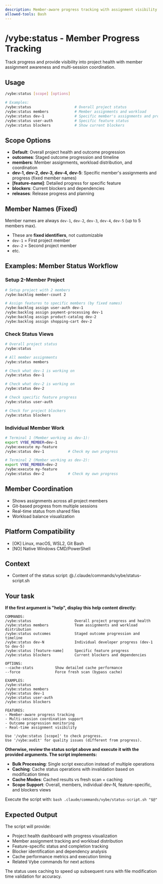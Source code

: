 ```yaml
---
description: Member-aware progress tracking with assignment visibility and project health monitoring
allowed-tools: Bash
---
```


# /vybe:status - Member Progress Tracking

Track progress and provide visibility into project health with member assignment awareness and multi-session coordination.

## Usage
```bash
/vybe:status [scope] [options]

# Examples:
/vybe:status                    # Overall project status
/vybe:status members            # Member assignments and workload
/vybe:status dev-1              # Specific member's assignments and progress
/vybe:status user-auth          # Specific feature status
/vybe:status blockers           # Show current blockers
```

## Scope Options
- **Default**: Overall project health and outcome progression
- **outcomes**: Staged outcome progression and timeline
- **members**: Member assignments, workload distribution, and coordination
- **dev-1, dev-2, dev-3, dev-4, dev-5**: Specific member's assignments and progress (fixed member names)
- **[feature-name]**: Detailed progress for specific feature
- **blockers**: Current blockers and dependencies
- **releases**: Release progress and planning

## Member Names (Fixed)
Member names are always `dev-1`, `dev-2`, `dev-3`, `dev-4`, `dev-5` (up to 5 members max).
- These are **fixed identifiers**, not customizable
- `dev-1` = First project member
- `dev-2` = Second project member  
- etc.

## Examples: Member Status Workflow

### Setup 2-Member Project
```bash
# Setup project with 2 members
/vybe:backlog member-count 2

# Assign features to specific members (by fixed names)
/vybe:backlog assign user-auth dev-1
/vybe:backlog assign payment-processing dev-1  
/vybe:backlog assign product-catalog dev-2
/vybe:backlog assign shopping-cart dev-2
```

### Check Status Views
```bash
# Overall project status
/vybe:status

# All member assignments 
/vybe:status members

# Check what dev-1 is working on
/vybe:status dev-1

# Check what dev-2 is working on  
/vybe:status dev-2

# Check specific feature progress
/vybe:status user-auth

# Check for project blockers
/vybe:status blockers
```

### Individual Member Work
```bash
# Terminal 1 (Member working as dev-1):
export VYBE_MEMBER=dev-1
/vybe:execute my-feature
/vybe:status dev-1           # Check my own progress

# Terminal 2 (Member working as dev-2):
export VYBE_MEMBER=dev-2  
/vybe:execute my-feature
/vybe:status dev-2           # Check my own progress
```

## Member Coordination
- Shows assignments across all project members
- Git-based progress from multiple sessions
- Real-time status from shared files
- Workload balance visualization

## Platform Compatibility
- [OK] Linux, macOS, WSL2, Git Bash
- [NO] Native Windows CMD/PowerShell

## Context
- Content of the status script: @./.claude/commands/vybe/status-script.sh

## Your task

**If the first argument is "help", display this help content directly:**

```
COMMANDS:
/vybe:status                    Overall project progress and health
/vybe:status members            Team assignments and workload distribution
/vybe:status outcomes           Staged outcome progression and timeline
/vybe:status dev-N              Individual developer progress (dev-1 to dev-5)
/vybe:status [feature-name]     Specific feature progress
/vybe:status blockers           Current blockers and dependencies

OPTIONS:
--cache-stats          Show detailed cache performance
--force                Force fresh scan (bypass cache)

EXAMPLES:
/vybe:status
/vybe:status members
/vybe:status dev-1
/vybe:status user-auth
/vybe:status blockers

FEATURES:
- Member-aware progress tracking
- Multi-session coordination support
- Outcome progression monitoring
- Real-time assignment visibility

Use '/vybe:status [scope]' to check progress.
Use '/vybe:audit' for quality issues (different from progress).
```

**Otherwise, review the status script above and execute it with the provided arguments. The script implements:**

- **Bulk Processing**: Single script execution instead of multiple operations
- **Caching**: Cache status operations with invalidation based on modification times
- **Cache Modes**: Cached results vs fresh scan + caching
- **Scope Support**: Overall, members, individual dev-N, feature-specific, and blockers views

Execute the script with: `bash .claude/commands/vybe/status-script.sh "$@"`

## Expected Output
The script will provide:
- Project health dashboard with progress visualization
- Member assignment tracking and workload distribution
- Feature-specific status and completion tracking
- Blocker identification and dependency analysis
- Cache performance metrics and execution timing
- Related Vybe commands for next actions

The status uses caching to speed up subsequent runs with file modification time validation for accuracy.
